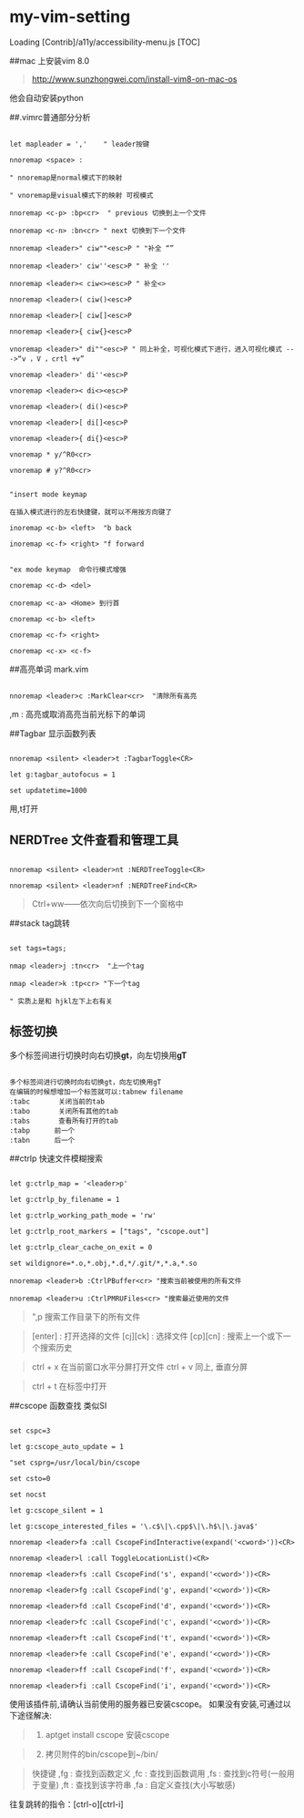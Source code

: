 # my-vim-setting

Loading [Contrib]/a11y/accessibility-menu.js
[TOC]

##mac 上安装vim 8.0

>http://www.sunzhongwei.com/install-vim8-on-mac-os

他会自动安装python

##.vimrc普通部分分析

```

let mapleader = ','    " leader按键

nnoremap <space> :

" nnoremap是normal模式下的映射

" vnoremap是visual模式下的映射 可视模式

nnoremap <c-p> :bp<cr>  " previous 切换到上一个文件

nnoremap <c-n> :bn<cr> " next 切换到下一个文件

nnoremap <leader>" ciw""<esc>P " "补全 “”

nnoremap <leader>' ciw''<esc>P " 补全 ''

nnoremap <leader>< ciw<><esc>P " 补全<>

nnoremap <leader>( ciw()<esc>P

nnoremap <leader>[ ciw[]<esc>P

nnoremap <leader>{ ciw{}<esc>P

vnoremap <leader>" di""<esc>P " 同上补全，可视化模式下进行，进入可视化模式 --->“v ，V ，crtl +v”

vnoremap <leader>' di''<esc>P

vnoremap <leader>< di<><esc>P

vnoremap <leader>( di()<esc>P

vnoremap <leader>[ di[]<esc>P

vnoremap <leader>{ di{}<esc>P

vnoremap * y/^R0<cr>

vnoremap # y?^R0<cr>

```

```

"insert mode keymap

在插入模式进行的左右快捷键，就可以不用按方向键了

inoremap <c-b> <left>  "b back 

inoremap <c-f> <right> "f forward

```

```

"ex mode keymap  命令行模式增强

cnoremap <c-d> <del> 

cnoremap <c-a> <Home> 到行首

cnoremap <c-b> <left>

cnoremap <c-f> <right>

cnoremap <c-x> <c-f>

```



##高亮单词 mark.vim

```

nnoremap <leader>c :MarkClear<cr>  "清除所有高亮

```

,m : 高亮或取消高亮当前光标下的单词 



##Tagbar 显示函数列表

```

nnoremap <silent> <leader>t :TagbarToggle<CR>

let g:tagbar_autofocus = 1

set updatetime=1000

```

用,t打开

## NERDTree 文件查看和管理工具

```

nnoremap <silent> <leader>nt :NERDTreeToggle<CR>

nnoremap <silent> <leader>nf :NERDTreeFind<CR>

```

>Ctrl+ww——依次向后切换到下一个窗格中



##stack tag跳转

```

set tags=tags;

nmap <leader>j :tn<cr>  "上一个tag

nmap <leader>k :tp<cr> "下一个tag

" 实质上是和 hjkl左下上右有关

```

## 标签切换

多个标签间进行切换时向右切换**gt**，向左切换用**gT**

```

多个标签间进行切换时向右切换gt，向左切换用gT
在编辑的时候想增加一个标签就可以:tabnew filename
:tabc       关闭当前的tab
:tabo       关闭所有其他的tab
:tabs       查看所有打开的tab
:tabp      前一个
:tabn      后一个

```

##ctrlp 快速文件模糊搜索

```

let g:ctrlp_map = '<leader>p'

let g:ctrlp_by_filename = 1 

let g:ctrlp_working_path_mode = 'rw'

let g:ctrlp_root_markers = ["tags", "cscope.out"]

let g:ctrlp_clear_cache_on_exit = 0                                                                                            

set wildignore=*.o,*.obj,*.d,*/.git/*,*.a,*.so

nnoremap <leader>b :CtrlPBuffer<cr> "搜索当前被使用的所有文件

nnoremap <leader>u :CtrlPMRUFiles<cr> "搜索最近使用的文件

```

>",p 搜索工作目录下的所有文件

>[enter] : 打开选择的文件
>[c­j][c­k] : 选择文件
>[c­p][c­n] : 搜索上一个或下一个搜索历史

>ctrl + x 在当前窗口水平分屏打开文件
>ctrl + v 同上, 垂直分屏 

>ctrl + t 在标签中打开



##cscope 函数查找 类似SI

```

set cspc=3

let g:cscope_auto_update = 1

"set csprg=/usr/local/bin/cscope

set csto=0

set nocst

let g:cscope_silent = 1

let g:cscope_interested_files = '\.c$\|\.cpp$\|\.h$\|\.java$'

nnoremap <leader>fa :call CscopeFindInteractive(expand('<cword>'))<CR>

nnoremap <leader>l :call ToggleLocationList()<CR>

nnoremap <leader>fs :call CscopeFind('s', expand('<cword>'))<CR>

nnoremap <leader>fg :call CscopeFind('g', expand('<cword>'))<CR>

nnoremap <leader>fd :call CscopeFind('d', expand('<cword>'))<CR>

nnoremap <leader>fc :call CscopeFind('c', expand('<cword>'))<CR>

nnoremap <leader>ft :call CscopeFind('t', expand('<cword>'))<CR>

nnoremap <leader>fe :call CscopeFind('e', expand('<cword>'))<CR>

nnoremap <leader>ff :call CscopeFind('f', expand('<cword>'))<CR>

nnoremap <leader>fi :call CscopeFind('i', expand('<cword>'))<CR>

```

使用该插件前,请确认当前使用的服务器已安装cscope。 如果没有安装,可通过以下途径解决:

>1. apt­get install cscope 安装cscope 

>2. 拷贝附件的bin/cscope到~/bin/ 


>快捷键
>,fg : 查找到函数定义
>,fc : 查找到函数调用
>,fs : 查找到c符号(一般用于变量)
>,ft : 查找到该字符串
>,fa : 自定义查找(大小写敏感) 

往复跳转的指令：[ctrl-­o][ctrl-­i]





